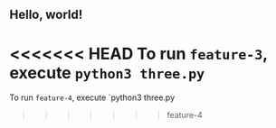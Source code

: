 ## Hello, world!

<<<<<<< HEAD
To run `feature-3`, execute `python3 three.py`
=======
To run `feature-4`, execute `python3 three.py
>>>>>>> feature-4
